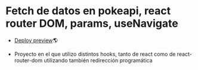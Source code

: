 # Fetch de datos en pokeapi, react router DOM, params, useNavigate

- [Deploy preview](https://superb-conkies-41c554.netlify.app/)🌎

- Proyecto en el que utilizo distintos hooks, tanto de react como de react-router-dom
utilizando también redirección programática
